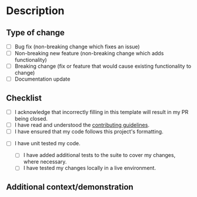 <!--

Before you open this PR:

1. Have you tested?
2. Have you read the contributing guidelines?
3. Do you have a helpful description of your changes?
4. **Should it be a draft for now?**
5. Have you got a demonstration of changes, if applicable?


It is encouraged to use GPG or SSH signing for your commits.
If your PR has many commits, it will likely be squash-merged.





















-->
# Description

<!-- Write a brief description about what this PR aims to achieve here -->

## Type of change

<!-- This is simply for triage purposes. You can select multiple. -->
<!-- Feel free to check only the boxes you need and remove the other ones, or keep them. -->

- [ ] Bug fix (non-breaking change which fixes an issue)
- [ ] Non-breaking new feature (non-breaking change which adds functionality)
- [ ] Breaking change (fix or feature that would cause existing functionality to change)
- [ ] Documentation update

<!-- Guide to "what is my PR???"

- A bug fix is just that - a fix to an existing bug. Does not introduce any new functionality beyond
fixing the bug.

- Non breaking new feature - a new feature that is entirely backwards compatible with the previous
release

- Breaking change - a new feature, or change to an existing one that is core to the library/heavily
used, and is not backwards compatible with the previous release
Such changes could be changes to logging in, or sending messages, or parsing events.
Generally, signature changes of the client are regarded as "breaking", unless they're
underscored functions.

- Documentation update - changes to the documentation, README, or other documentation files.
-->

## Checklist

<!-- This is just to make sure you've actually read stuff -->

- [ ] I acknowledge that incorrectly filling in this template will result in my PR being closed.
- [ ] I have read and understood the [contributing guidelines](https://github.com/nexy7574/nio-bot/blob/master/CONTRIBUTING.md).
- [ ] I have ensured that my code follows this project's formatting.
<!-- tip: `ruff format && ruff check --fix`. CI will scream at you if you don't. -->
- [ ] I have unit tested my code.
  - [ ] I have added additional tests to the suite to cover my changes, where necessary.
  <!-- if you're not making any changes that change behaviour, like docs changes, check this anyway -->
  - [ ] I have tested my changes locally in a live environment.
  <!-- ^ This one is optional but highly appreciated and encouraged. -->


## Additional context/demonstration

<!-- If you've got anything to show off, put it here! -->
